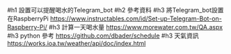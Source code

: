 #h1 設置可以提醒喝水的Telegram_bot
#h2 參考資料
#h3 將Telegram_bot設置在RaspberryPi
https://www.instructables.com/id/Set-up-Telegram-Bot-on-Raspberry-Pi/
#h3 計算一天喝水量
https://www.morewater.com.tw/QA.aspx
#h3 python 參考
https://github.com/dbader/schedule
#h3 天氣資訊
https://works.ioa.tw/weather/api/doc/index.html
